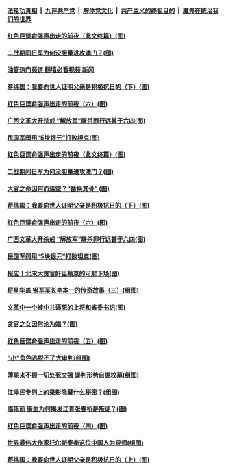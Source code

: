 ####  [法轮功真相](../../../../basic/blob/master/README.md?t=08091801) &nbsp;|&nbsp; [九评共产党](../../../../9ping.md/blob/master/README.md?t=08091801) &nbsp;|&nbsp; [解体党文化](../../../../jtdwh.md/blob/master/README.md?t=08091801)  &nbsp;|&nbsp; [共产主义的终极目的](../../../../gczydzjmd.md/blob/master/README.md?t=08091801) &nbsp;|&nbsp; [魔鬼在统治我们的世界](../../../../mgztzwmdsj.md/blob/master/README.md?t=08091801) 

#### [红色巨谍俞强声出走的前夜（此文终篇）(图)](../pages/p6/1012925.md?t=08091801) 

#### [二战期间日军为何没胆量进攻澳门？(图)](../pages/p6/1013593.md?t=08091801) 

#### [油管热门频道 翻墙必看视频 新闻](http://45.76.130.85:81/youtube.html?08091801)

#### [蒋纬国：我要向世人证明父亲是积极抗日的（下）(图)](../pages/p6/1013754.md?t=08091801) 

#### [红色巨谍俞强声出走的前夜（六）(图)](../pages/p6/1012926.md?t=08091801) 

#### [广西文革大开杀戒 “解放军”屠杀罪行远甚于六四(图)](../pages/p6/1013559.md?t=08091801) 

#### [民国军阀用“5块银元”打败坦克(图)](../pages/p6/1011009.md?t=08091801) 

#### [红色巨谍俞强声出走的前夜（此文终篇）(图)](../pages/p6/1012925.md?t=08091801) 

#### [二战期间日军为何没胆量进攻澳门？(图)](../pages/p6/1013593.md?t=08091801) 

#### [大官之命因何而落空？“凿换其骨” (图)](../pages/p6/1013771.md?t=08091801) 

#### [蒋纬国：我要向世人证明父亲是积极抗日的（下）(图)](../pages/p6/1013754.md?t=08091801) 

#### [红色巨谍俞强声出走的前夜（六）(图)](../pages/p6/1012926.md?t=08091801) 

#### [广西文革大开杀戒 “解放军”屠杀罪行远甚于六四(图)](../pages/p6/1013559.md?t=08091801) 

#### [民国军阀用“5块银元”打败坦克(图)](../pages/p6/1011009.md?t=08091801) 

#### [报应！北宋大贪官奸臣蔡京的可悲下场(图)](../pages/p6/1013689.md?t=08091801) 

#### [将星华盖 钢军军长李本一的传奇故事（三）(组图)](../pages/p6/1013159.md?t=08091801) 

#### [文革中一个被中共逼死的上将和省委书记(图)](../pages/p6/1013515.md?t=08091801) 

#### [贪官之女因何沦为娼？(图)](../pages/p6/1013682.md?t=08091801) 

#### [红色巨谍俞强声出走的前夜（五）(图)](../pages/p6/1012924.md?t=08091801) 

#### [“小”角色逃脱不了大审判(组图)](../pages/p6/1008254.md?t=08091801) 

#### [薄熙来不顾一切处死文强 误判形势自掘坟墓(组图)](../pages/p6/1013220.md?t=08091801) 

#### [江泽民专列上的录影隐藏什么秘密？(组图)](../pages/p6/1011232.md?t=08091801) 

#### [临死前 康生为何揭发江青张春桥是叛徒？(图)](../pages/p6/1013446.md?t=08091801) 

#### [红色巨谍俞强声出走的前夜（四）(图)](../pages/p6/1012923.md?t=08091801) 


#### [世界最伟大作家托尔斯泰奉这位中国人为导师(组图)](../pages/p6/1013497.md?t=08091801) 

#### [蒋纬国：我要向世人证明父亲是积极抗日的（上）(图)](../pages/p6/1013335.md?t=08091801) 

<img src='http://gfw-breaker.win/goodnews/indexes/p6.md' width='0px' height='0px'/>
